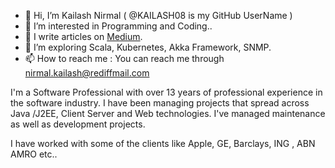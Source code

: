 - 👋 Hi, I’m Kailash Nirmal ( @KAILASH08 is my GitHub UserName )
- 👀 I’m interested in Programming and Coding..
- 📝 I write articles on [Medium](https://medium.com/@javacharter).
- 🌱 I’m exploring Scala, Kubernetes, Akka Framework, SNMP.
- 📫 How to reach me : You can reach me through nirmal.kailash@rediffmail.com 

I'm a Software Professional with over 13 years of professional experience in the software industry. 
I have been managing projects that spread across Java /J2EE, Client Server and Web technologies. 
I've managed maintenance as well as development projects.

I have worked with some of the clients like Apple, GE, Barclays, ING , ABN AMRO etc..
